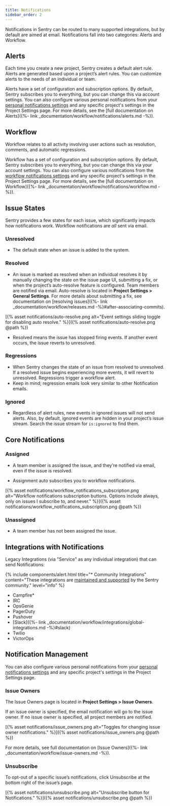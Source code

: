 ```yaml
---
title: Notifications
sidebar_order: 2
---
```


Notifications in Sentry can be routed to many supported integrations, but by default are aimed at email. Notifications fall into two categories: Alerts and Workflow.

## Alerts

Each time you create a new project, Sentry creates a default alert rule. Alerts are generated based upon a project’s alert rules. You can customize alerts to the needs of an individual or team.

Alerts have a set of configuration and subscription options. By default, Sentry subscribes you to everything, but you can change this via account settings. You can also configure various personal notifications from your [personal notifications settings](https://sentry.io/settings/account/notifications) and any specific project's settings in the Project Settings page. For more details, see the [full documentation on Alerts]({%- link _documentation/workflow/notifications/alerts.md -%}).

## Workflow

Workflow relates to all activity involving user actions such as resolution, comments, and automatic regressions.

Workflow has a set of configuration and subscription options. By default, Sentry subscribes you to everything, but you can change this via your account settings. You can also configure various notifications from the [workflow notifications settings](https://sentry.io/settings/account/notifications/workflow/) and any specific project's settings in the Project Settings page. For more details, see the [full documentation on Workflow]({%- link _documentation/workflow/notifications/workflow.md -%}).

## Issue States

Sentry provides a few states for each issue, which significantly impacts how notifications work. Workflow notifications are _all_ sent via email.

### Unresolved

- The default state when an issue is added to the system.

### Resolved

- An issue is marked as resolved when an individual resolves it by manually changing the state on the issue page UI, submitting a fix, or when the project’s auto-resolve feature is configured. Team members are notified via email. Auto-resolve is located in **Project Settings > General Settings**. For more details about submitting a fix, see documentation on [resolving issues]({%- link _documentation/workflow/releases.md -%}#after-associating-commits).

[{% asset notifications/auto-resolve.png alt="Event settings sliding toggle for disabling auto resolve." %}]({% asset notifications/auto-resolve.png @path %})

- Resolved means the issue has stopped firing events. If another event occurs, the issue reverts to unresolved.

### Regressions

- When Sentry changes the state of an issue from resolved to unresolved. If a resolved issue begins experiencing more events, it will revert to unresolved. Regressions trigger a workflow alert.
- Keep in mind; regression emails look very similar to other Notification emails.

### Ignored

- Regardless of alert rules, new events in ignored issues will not send alerts. Also, by default, ignored events are hidden in your project’s issue stream. Search the issue stream for `is:ignored` to find them.

## Core Notifications

### Assigned

- A team member is assigned the issue, and they're notified via email, even if the issue is resolved.

- Assignment auto subscribes you to workflow notifications.

[{% asset notifications/workflow_notifications_subscription.png alt="Workflow notifications subscription buttons. Options include always, only on issues I subscribe to, and never." %}]({% asset notifications/workflow_notifications_subscription.png @path %})

### Unassigned

- A team member has not been assigned the issue.

## Integrations with Notifications

Legacy Integrations (via "Service" as any individual integration) that can send Notifications:

{% include components/alert.html
  title="* Community Integrations"
  content="These integrations are [maintained and supported](https://forum.sentry.io) by the Sentry community."
  level="info"
%}

- Campfire*
- IRC
- OpsGenie
- PagerDuty
- Pushover
- [Slack]({%- link _documentation/workflow/integrations/global-integrations.md -%}#slack)
- Twilio
- VictorOps

## Notification Management

You can also configure various personal notifications from your [personal notifications settings](https://sentry.io/settings/account/notifications) and any specific project's settings in the Project Settings page.

### Issue Owners

The Issue Owners page is located in **Project Settings > Issue Owners**.

If an issue owner is specified, the email notification will go to the issue owner. If no issue owner is specified, all project members are notified.

[{% asset notifications/issue_owners.png alt="Toggles for changing issue owner notifications." %}]({% asset notifications/issue_owners.png @path %})

For more details, see full documentation on [Issue Owners]({%- link _documentation/workflow/issue-owners.md -%}).

### Unsubscribe

To opt-out of a specific issue’s notifications, click Unsubscribe at the bottom right of the issue’s page.

[{% asset notifications/unsubscribe.png alt="Unsubscribe button for Notifications." %}]({% asset notifications/unsubscribe.png @path %})
